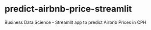 # predict-airbnb-price-streamlit
Business Data Science - Streamlit app to predict Airbnb Prices in CPH
